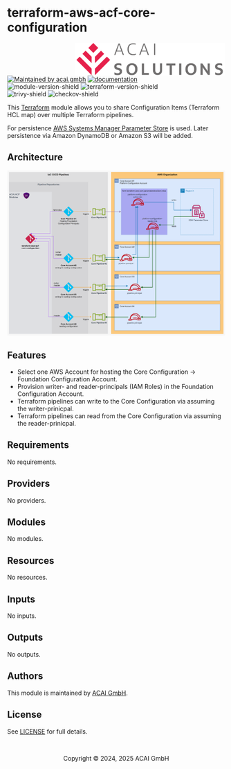 # terraform-aws-acf-core-configuration

<!-- LOGO -->
<a href="https://acai.gmbh">    
  <img src="https://github.com/acai-solutions/acai.public/raw/main/logo/logo_github_readme.png" alt="acai logo" title="ACAI" align="right" height="75" />
</a>

<!-- SHIELDS -->
[![Maintained by acai.gmbh][acai-shield]][acai-url]
[![documentation][acai-docs-shield]][acai-docs-url]  
![module-version-shield]
![terraform-version-shield]  
![trivy-shield]
![checkov-shield]

<!-- DESCRIPTION -->
This [Terraform][terraform-url] module allows you to share Configuration Items (Terraform HCL map) over multiple Terraform pipelines.

For persistence [AWS Systems Manager Parameter Store](https://docs.aws.amazon.com/systems-manager/latest/userguide/systems-manager-parameter-store.html) is used.
Later persistence via Amazon DynamoDB or Amazon S3 will be added.

<!-- ARCHITECTURE -->
## Architecture

![architecture][architecture-png]

<!-- FEATURES -->
## Features

* Select one AWS Account for hosting the Core Configuration -> Foundation Configuration Account.
* Provision writer- and reader-principals (IAM Roles) in the Foundation Configuration Account.
* Terraform pipelines can write to the Core Configuration via assuming the writer-prinicpal.
* Terraform pipelines can read from the Core Configuration via assuming the reader-prinicpal.


<!-- BEGIN_TF_DOCS -->
## Requirements

No requirements.

## Providers

No providers.

## Modules

No modules.

## Resources

No resources.

## Inputs

No inputs.

## Outputs

No outputs.
<!-- END_TF_DOCS -->


<!-- AUTHORS -->
## Authors

This module is maintained by [ACAI GmbH][acai-url].

<!-- LICENSE -->
## License

See [LICENSE][license-url] for full details.

<!-- COPYRIGHT -->
<br />
<p align="center">Copyright &copy; 2024, 2025 ACAI GmbH</p>

<!-- MARKDOWN LINKS & IMAGES -->
[acai-shield]: https://img.shields.io/badge/maintained_by-acai.gmbh-CB224B?style=flat
[acai-docs-shield]: https://img.shields.io/badge/documentation-docs.acai.gmbh-CB224B?style=flat
[acai-url]: https://acai.gmbh
[acai-docs-url]: https://docs.acai.gmbh
[module-version-shield]: https://img.shields.io/badge/module_version-1.4.1-CB224B?style=flat
[terraform-version-shield]: https://img.shields.io/badge/tf-%3E%3D1.3.10-blue.svg?style=flat&color=blueviolet
[trivy-shield]: https://img.shields.io/badge/trivy-passed-green
[checkov-shield]: https://img.shields.io/badge/checkov-passed-green
[release-shield]: https://img.shields.io/github/v/release/acai-solutions/terraform-aws-acf-core-configuration?style=flat&color=success
[release-url]: ./releases
[architecture-png]: ./docs/terraform-aws-acf-core-configuration.png
[license-url]: ./LICENSE.md
[terraform-url]: https://www.terraform.io

